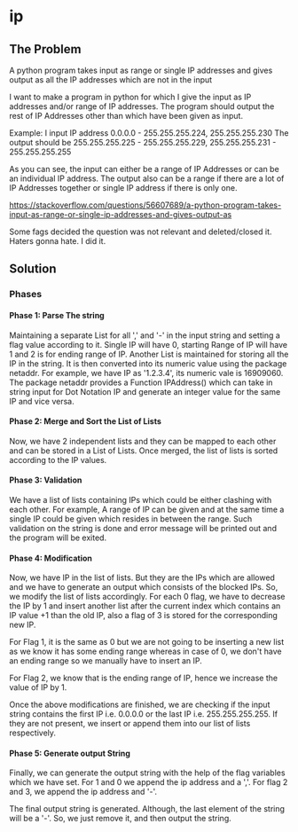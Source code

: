 # ip
## The Problem
A python program takes input as range or single IP addresses and gives output as all the IP addresses which are not in the input

I want to make a program in python for which I give the input as IP addresses and/or range of IP addresses. The program should output the rest of IP Addresses other than which have been given as input.

Example: I input IP address 0.0.0.0 - 255.255.255.224, 255.255.255.230 The output should be 255.255.255.225 - 255.255.255.229, 255.255.255.231 - 255.255.255.255


As you can see, the input can either be a range of IP Addresses or can be an individual IP address. The output also can be a range if there are a lot of IP Addresses together or single IP address if there is only one.


https://stackoverflow.com/questions/56607689/a-python-program-takes-input-as-range-or-single-ip-addresses-and-gives-output-as


Some fags decided the question was not relevant and deleted/closed it. Haters gonna hate. I did it. 

## Solution 

### Phases
#### Phase 1: Parse The string

Maintaining a separate List for all ',' and '-' in the input string and setting a flag value according to it. Single IP will have 0, starting Range of IP will have 1 and 2 is for ending range of IP.
Another List is maintained for storing all the IP in the string. It is then converted into its numeric value using the package netaddr. For example, we have IP as '1.2.3.4', its numeric vale is 16909060. The package netaddr provides a Function IPAddress() which can take in string input for Dot Notation IP and generate an integer value for the same IP and vice versa.

#### Phase 2: Merge and Sort the List of Lists

Now, we have 2 independent lists and they can be mapped to each other and can be stored in a List of Lists.
Once merged, the list of lists is sorted according to the IP values.

#### Phase 3: Validation 

We have a list of lists containing IPs which could be either clashing with each other. For example, A range of IP can be given and at the same time a single IP could be given which resides in between the range. Such validation on the string is done and error message will be printed out and the program will be exited.

#### Phase 4: Modification

Now, we have IP in the list of lists. But they are the IPs which are allowed and we have to generate an output which consists of the blocked IPs. So, we modify the list of lists accordingly. For each 0 flag, we have to decrease the IP by 1 and insert another list after the current index which contains an IP value +1 than the old IP, also a flag of 3 is stored for the corresponding new IP.

For Flag 1, it is the same as 0 but we are not going to be inserting a new list as we know it has some ending range whereas in case of 0, we don't have an ending range so we manually have to insert an IP.

For Flag 2, we know that is the ending range of IP, hence we increase the value of IP by 1.  

Once the above modifications are finished, we are checking if the input string contains the first IP i.e. 0.0.0.0 or the last IP i.e. 255.255.255.255. If they are not present, we insert or append them into our list of lists respectively. 

#### Phase 5: Generate output String  

Finally, we can generate the output string with the help of the flag variables which we have set. For 1 and 0 we append the ip address and a ','. For flag 2 and 3, we append the ip address and '-'. 

The final output string is generated. Although, the last element of the string will be a '-'. So, we just remove it, and then output the string. 